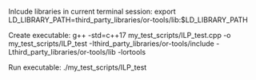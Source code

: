 Inlcude libraries in current terminal session:
export LD_LIBRARY_PATH=third_party_libraries/or-tools/lib:$LD_LIBRARY_PATH

Create executable:
g++ -std=c++17 my_test_scripts/ILP_test.cpp -o my_test_scripts/ILP_test -Ithird_party_libraries/or-tools/include -Lthird_party_libraries/or-tools/lib -lortools

Run executable:
./my_test_scripts/ILP_test